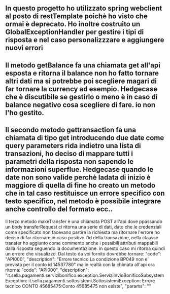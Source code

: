 In questo progetto ho utilizzato spring webclient al posto di restTemplate poichè ho visto che ormai è deprecato.
Ho inoltre costruito un GlobalExceptionHandler per gestire i tipi di risposta e nel caso personalizzzare e aggiungere nuovi errori
------
Il metodo getBalance fa una chiamata get all'api esposta e  ritorna il balance non ho fatto tornare altri dati ma si potrebbe poi scegliere magari di far tornare la currency ad esempio.
Hedgecase che è discutibile se gestirlo o meno è in caso di balance negativo cosa scegliere di fare. io non l'ho gestito.
----
Il secondo metodo gettransaction
fa una chiamata di tipo get introducendo due date come query parameters rida indietro una lista di transazioni, ho deciso di mappare tutti i parametri della risposta non sapendo le informazioni superflue.
Hedgecase quando le date non sono  valide perchè  ladata di inizio è maggiore di quella di fine ho creato un metodo che in tal caso restituisce un errore specifico con testo  specifico, nel metodo è possibile integrare anche controllo del formato ecc..
----
Il terzo metodo makeTransfer è una chiamata POST all'api dove ppassando un body transferRequest ci ritorna una serie di dati, dato che le credenziali come specificato non facevano partire la richiesta ma ritornare l'errore ho deciso di far ritornare in caso 
positivo l'id della transazione, nella claasse transfer ho aggiunto come commento  anche i possibili  attributi mappabili dalla risposta seguendo la documentazione.
in questo caso mi ritorna quindi un errore che visualizzo.
Dal testo da voi fornito dovrebbe tornare:
"code": "API000",
"description": "Errore tecnico  La condizione BP049 non e' prevista per il conto id 14537780" ma in realtà con la chimata all'api ora ritorna:
"code": "API000",
"description": "it.sella.pagamenti.servizibonifico.exception.ServiziInvioBonificoSubsystemException: it.sella.pagamenti.sottosistemi.SottosistemiException: Errore tecnico CONTO 45685475:Conto 45685475 non esiste",
"params": ""

